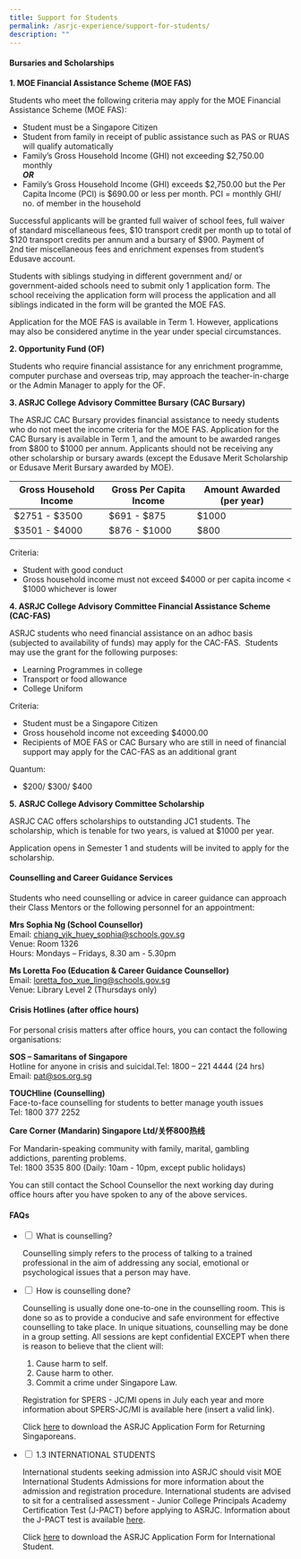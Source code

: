 ```yaml
---
title: Support for Students
permalink: /asrjc-experience/support-for-students/
description: ""
---
```

#### **Bursaries and Scholarships**

**1\. MOE Financial Assistance Scheme (MOE FAS)**

Students who meet the following criteria may apply for the MOE Financial Assistance Scheme (MOE FAS):

*   Student must be a Singapore Citizen
*   Student from family in receipt of public assistance such as PAS or RUAS will qualify automatically
*   Family’s Gross Household Income (GHI) not exceeding $2,750.00 monthly  
    **_OR_**
*   Family’s Gross Household Income (GHI) exceeds $2,750.00 but the Per Capita Income (PCI) is $690.00 or less per month. PCI = monthly GHI/ no. of member in the household

Successful applicants will be granted full waiver of school fees, full waiver of standard miscellaneous fees, $10 transport credit per month up to total of $120 transport credits per annum and a bursary of $900. Payment of 2nd tier miscellaneous fees and enrichment expenses from student’s Edusave account.

Students with siblings studying in different government and/ or government-aided schools need to submit only 1 application form. The school receiving the application form will process the application and all siblings indicated in the form will be granted the MOE FAS.

Application for the MOE FAS is available in Term 1. However, applications may also be considered anytime in the year under special circumstances.

**2\. Opportunity Fund (OF)**

Students who require financial assistance for any enrichment programme, computer purchase and overseas trip, may approach the teacher-in-charge or the Admin Manager to apply for the OF.

**3\. ASRJC College Advisory Committee Bursary (CAC Bursary)**

The ASRJC CAC Bursary provides financial assistance to needy students who do not meet the income criteria for the MOE FAS. Application for the CAC Bursary is available in Term 1, and the amount to be awarded ranges from $800 to $1000 per annum. Applicants should not be receiving any other scholarship or bursary awards (except the Edusave Merit Scholarship or Edusave Merit Bursary awarded by MOE).

| **Gross Household Income** | **Gross Per Capita Income** | **Amount Awarded (per year)** |
| -------- | -------- | -------- |
| $2751 - $3500     | $691 - $875     | $1000     |
| $3501 - $4000     | $876 - $1000     | $800     |


Criteria:

*   Student with good conduct
*   Gross household income must not exceed $4000 or per capita income < $1000 whichever is lower

**4\. ASRJC College Advisory Committee Financial Assistance Scheme (CAC-FAS)**

ASRJC students who need financial assistance on an adhoc basis (subjected to availability of funds) may apply for the CAC-FAS.  Students may use the grant for the following purposes:

*   Learning Programmes in college
*   Transport or food allowance
*   College Uniform

Criteria:

*   Student must be a Singapore Citizen
*   Gross household income not exceeding $4000.00
*   Recipients of MOE FAS or CAC Bursary who are still in need of financial support may apply for the CAC-FAS as an additional grant

Quantum:

*   $200/ $300/ $400 

**5.** **ASRJC College Advisory Committee Scholarship**

ASRJC CAC offers scholarships to outstanding JC1 students. The scholarship, which is tenable for two years, is valued at $1000 per year.

Application opens in Semester 1 and students will be invited to apply for the scholarship.

#### **Counselling and Career Guidance Services**

Students who need counselling or advice in career guidance can approach their Class Mentors or the following personnel for an appointment:

**Mrs Sophia Ng (School Counsellor)**  
Email: [chiang\_yik\_huey\_sophia@schools.gov.sg](mailto:chiang_yik_huey_sophia@schools.gov.sg)  
Venue: Room 1326  
Hours: Mondays – Fridays, 8.30 am - 5.30pm

**Ms Loretta Foo (Education & Career Guidance Counsellor)**  
Email: [loretta\_foo\_xue\_ling@schools.gov.sg](mailto:loretta_foo_xue_ling@schools.gov.sg)  
Venue: Library Level 2 (Thursdays only)

#### **Crisis Hotlines** (after office hours)

For personal crisis matters after office hours, you can contact the following organisations:

**SOS – Samaritans of Singapore**  
Hotline for anyone in crisis and suicidal.Tel: 1800 – 221 4444 (24 hrs)  
Email: [pat@sos.org.sg](mailto:pat@sos.org.sg)

**TOUCHline (Counselling)**  
Face-to-face counselling for students to better manage youth issues  
Tel: 1800 377 2252

**Care Corner (Mandarin) Singapore Ltd/关怀800热线**

For Mandarin-speaking community with family, marital, gambling addictions, parenting problems.  
Tel: 1800 3535 800 (Daily: 10am - 10pm, except public holidays)

You can still contact the School Counsellor the next working day during office hours after you have spoken to any of the above services.

#### FAQs

<ul class="jekyllcodex_accordion">
  <li>
    <input type="checkbox" id="accordion1">
    <label for="accordion1">What is counselling?</label>
    <div>
      <p>Counselling simply refers to the process of talking to a trained professional in the aim of addressing any social, emotional or psychological issues that a person may have.</p>
    </div>
	</li>
   <li>
    <input type="checkbox" id="accordion2">
    <label for="accordion2">How is counselling done?</label>
    <div>
      <p>Counselling is usually done one-to-one in the counselling room. This is done so as to provide a conducive and safe environment for effective counselling to take place. In unique situations, counselling may be done in a group setting. All sessions are kept confidential EXCEPT when there is reason to believe that the client will:</p>
			<ol>
        <li>Cause harm to self.</li>
        <li>Cause harm to other.</li>
        <li>Commit a crime under Singapore Law.</li>
      </ol>
			<p>Registration for SPERS - JC/MI opens in July each year and more information about SPERS-JC/MI is available here (insert a valid link).</p>
			<p>Click <a href="/files/ASRJC-Application-Form-for-Admission-of-Returning-Singaporeans_30-Dec-2019.pdf">here</a> to download the ASRJC Application Form for Returning Singaporeans.</p>
    </div>
	</li>
	    <li>
    <input type="checkbox" id="accordion3">
    <label for="accordion3">1.3 INTERNATIONAL STUDENTS </label>
    <div>
			<p>International students seeking admission into ASRJC should visit MOE International Students Admissions for more information about the admission and registration procedure. International students are advised to sit for a centralised assessment - Junior College Principals Academy Certification Test (J-PACT) before applying to ASRJC. Information about the J-PACT test is available <a href="https://www.pact.sg/index.php?option=com_content&amp;view=article&amp;id=59:what-is-jpact&amp;catid=47:what-is-jpact&amp;Itemid=95">here</a>.
		
</p>
<p>Click <a href="/files/ASRJC-Application-Form-for-Admission-of-International-Students_30-Dec-2019.pdf">here</a> to download the ASRJC Application Form for International Student.</p>
    </div>
	</li>